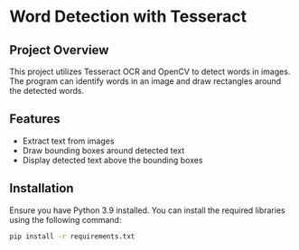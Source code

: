 # Word Detection with Tesseract

## Project Overview
This project utilizes Tesseract OCR and OpenCV to detect words in images. The program can identify words in an image and draw rectangles around the detected words.

## Features
- Extract text from images
- Draw bounding boxes around detected text
- Display detected text above the bounding boxes

## Installation
Ensure you have Python 3.9 installed. You can install the required libraries using the following command:

```bash
pip install -r requirements.txt
